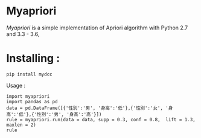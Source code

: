 # Myapriori

*Myapriori* is a simple implementation of
Apriori algorithm with Python 2.7 and 3.3 - 3.6,

# Installing :
```
pip install mydcc
```

Usage :
```
import myapriori
import pandas as pd
data = pd.DataFrame([{'性別':'男', '身高':'低'},{'性別':'女', '身高':'低'},{'性別':'男', '身高':'高'}])
rule = myapriori.run(data = data, supp = 0.3, conf = 0.8,  lift = 1.3, maxlen = 2)
rule
```
